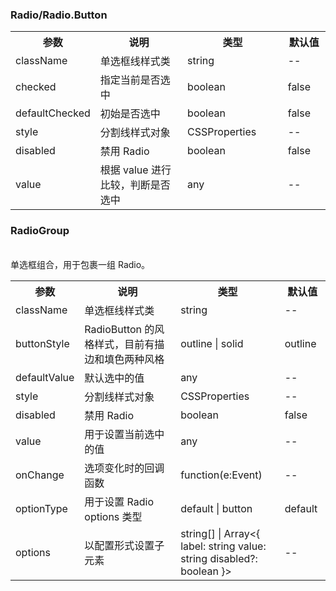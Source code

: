 ### Radio/Radio.Button

<table>
  <tbody>
    <tr>
      <th  width="15%">参数</th><th width="35%">说明</th><th width="35%">类型</th><th width="15%">默认值</th>
    </tr>
    <tr>
      <td width="15%">className</td><td width="35%">单选框线样式类</td><td width="35%">string</td><td width="15%">--</td>
    </tr>
    <tr>
      <td width="15%">checked</td><td width="35%">指定当前是否选中</td><td width="35%">boolean</td><td width="15%">false</td>
    </tr>
    <tr>
      <td width="15%">defaultChecked</td><td width="35%">初始是否选中</td><td width="35%">boolean</td><td width="15%">false</td>
    </tr>
    <tr>
      <td width="15%">style</td><td width="35%">分割线样式对象</td><td width="35%">CSSProperties</td><td width="15%">--</td>
    </tr>
    <tr>
      <td width="15%">disabled</td><td width="35%">禁用 Radio</td><td width="35%">boolean</td><td width="15%">false</td>
    </tr>
    <tr>
      <td width="15%">value</td><td width="35%">根据 value 进行比较，判断是否选中</td><td width="35%">any</td><td width="15%">--</td>
    </tr>
  </tbody>
</table>

### RadioGroup

</br>
单选框组合，用于包裹一组 Radio。
</br>

<table>
  <tbody>
    <tr>
      <th  width="15%">参数</th><th width="35%">说明</th><th width="35%">类型</th><th width="15%">默认值</th>
    </tr>
    <tr>
      <td width="15%">className</td><td width="35%">单选框线样式类</td><td width="35%">string</td><td width="15%">--</td>
    </tr>
    <tr>
      <td width="15%">buttonStyle</td><td width="35%">RadioButton 的风格样式，目前有描边和填色两种风格</td><td width="35%">outline | solid</td><td width="15%">outline</td>
    </tr>
    <tr>
      <td width="15%">defaultValue</td><td width="35%">默认选中的值</td><td width="35%">any</td><td width="15%">--</td>
    </tr>
    <tr>
      <td width="15%">style</td><td width="35%">分割线样式对象</td><td width="35%">CSSProperties</td><td width="15%">--</td>
    </tr>
    <tr>
      <td width="15%">disabled</td><td width="35%">禁用 Radio</td><td width="35%">boolean</td><td width="15%">false</td>
    </tr>
    <tr>
      <td width="15%">value</td><td width="35%">用于设置当前选中的值</td><td width="35%">any</td><td width="15%">--</td>
    </tr>
    <tr>
      <td width="15%">onChange</td><td width="35%">选项变化时的回调函数</td><td width="35%">function(e:Event)</td><td width="15%">--</td>
    </tr>
    <tr>
      <td width="15%">optionType</td><td width="35%">用于设置 Radio options 类型</td><td width="35%">default | button</td><td width="15%">default</td>
    </tr>
    <tr>
      <td width="15%">options</td><td width="35%">以配置形式设置子元素</td><td width="35%">string[] | Array<{ label: string value: string disabled?: boolean }></td><td width="15%">--</td>
    </tr>
  </tbody>
</table>
